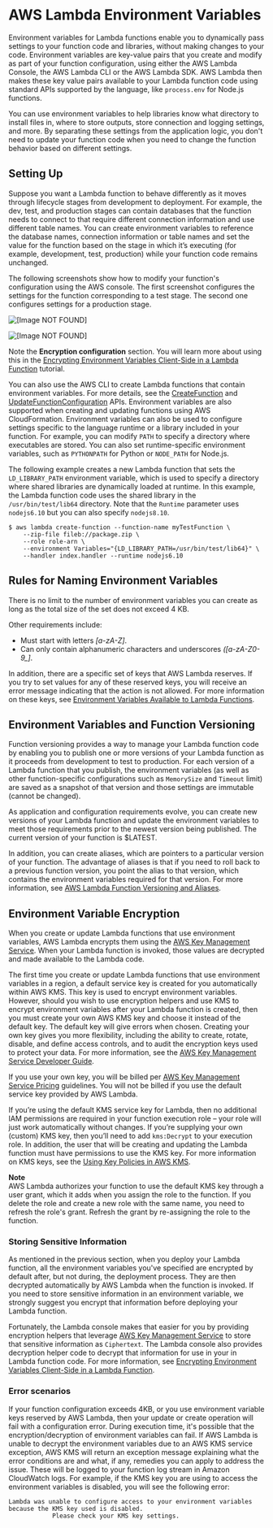 # AWS Lambda Environment Variables<a name="env_variables"></a>

Environment variables for Lambda functions enable you to dynamically pass settings to your function code and libraries, without making changes to your code\. Environment variables are key\-value pairs that you create and modify as part of your function configuration, using either the AWS Lambda Console, the AWS Lambda CLI or the AWS Lambda SDK\. AWS Lambda then makes these key value pairs available to your Lambda function code using standard APIs supported by the language, like `process.env` for Node\.js functions\. 

You can use environment variables to help libraries know what directory to install files in, where to store outputs, store connection and logging settings, and more\. By separating these settings from the application logic, you don't need to update your function code when you need to change the function behavior based on different settings\. 

## Setting Up<a name="env_setting_up"></a>

Suppose you want a Lambda function to behave differently as it moves through lifecycle stages from development to deployment\. For example, the dev, test, and production stages can contain databases that the function needs to connect to that require different connection information and use different table names\. You can create environment variables to reference the database names, connection information or table names and set the value for the function based on the stage in which it’s executing \(for example, development, test, production\) while your function code remains unchanged\. 

The following screenshots show how to modify your function's configuration using the AWS console\. The first screenshot configures the settings for the function corresponding to a test stage\. The second one configures settings for a production stage\.

![\[Image NOT FOUND\]](http://docs.aws.amazon.com/lambda/latest/dg/images/env_variables1.png)

![\[Image NOT FOUND\]](http://docs.aws.amazon.com/lambda/latest/dg/images/env_vars2.png)

Note the **Encryption configuration** section\. You will learn more about using this in the [Encrypting Environment Variables Client\-Side in a Lambda Function](tutorial-env_console.md) tutorial\.

You can also use the AWS CLI to create Lambda functions that contain environment variables\. For more details, see the [CreateFunction](API_CreateFunction.md) and [UpdateFunctionConfiguration](API_UpdateFunctionConfiguration.md) APIs\. Environment variables are also supported when creating and updating functions using AWS CloudFormation\. Environment variables can also be used to configure settings specific to the language runtime or a library included in your function\. For example, you can modify `PATH` to specify a directory where executables are stored\. You can also set runtime\-specific environment variables, such as `PYTHONPATH` for Python or `NODE_PATH` for Node\.js\. 

The following example creates a new Lambda function that sets the `LD_LIBRARY_PATH` environment variable, which is used to specify a directory where shared libraries are dynamically loaded at runtime\. In this example, the Lambda function code uses the shared library in the `/usr/bin/test/lib64` directory\. Note that the `Runtime` parameter uses `nodejs6.10` but you can also specify `nodejs8.10`\. 

```
$ aws lambda create-function --function-name myTestFunction \
    --zip-file fileb://package.zip \
    --role role-arn \
    --environment Variables="{LD_LIBRARY_PATH=/usr/bin/test/lib64}" \
    --handler index.handler --runtime nodejs6.10
```

## Rules for Naming Environment Variables<a name="env_limits"></a>

There is no limit to the number of environment variables you can create as long as the total size of the set does not exceed 4 KB\.

Other requirements include:
+ Must start with letters *\[a\-zA\-Z\]*\. 
+ Can only contain alphanumeric characters and underscores *\(\[a\-zA\-Z0\-9\_\]*\. 

In addition, there are a specific set of keys that AWS Lambda reserves\. If you try to set values for any of these reserved keys, you will receive an error message indicating that the action is not allowed\. For more information on these keys, see [Environment Variables Available to Lambda Functions](lambda-environment-variables.md)\.

## Environment Variables and Function Versioning<a name="env_versioning"></a>

Function versioning provides a way to manage your Lambda function code by enabling you to publish one or more versions of your Lambda function as it proceeds from development to test to production\. For each version of a Lambda function that you publish, the environment variables \(as well as other function\-specific configurations such as `MemorySize` and `Timeout` limit\) are saved as a snapshot of that version and those settings are immutable \(cannot be changed\)\.

As application and configuration requirements evolve, you can create new versions of your Lambda function and update the environment variables to meet those requirements prior to the newest version being published\. The current version of your function is $LATEST\. 

In addition, you can create aliases, which are pointers to a particular version of your function\. The advantage of aliases is that if you need to roll back to a previous function version, you point the alias to that version, which contains the environment variables required for that version\. For more information, see [AWS Lambda Function Versioning and Aliases](versioning-aliases.md)\.

## Environment Variable Encryption<a name="env_encrypt"></a>

When you create or update Lambda functions that use environment variables, AWS Lambda encrypts them using the [AWS Key Management Service](https://docs.aws.amazon.com/kms/latest/developerguide/)\. When your Lambda function is invoked, those values are decrypted and made available to the Lambda code\. 

The first time you create or update Lambda functions that use environment variables in a region, a default service key is created for you automatically within AWS KMS\. This key is used to encrypt environment variables\. However, should you wish to use encryption helpers and use KMS to encrypt environment variables after your Lambda function is created, then you must create your own AWS KMS key and choose it instead of the default key\. The default key will give errors when chosen\. Creating your own key gives you more flexibility, including the ability to create, rotate, disable, and define access controls, and to audit the encryption keys used to protect your data\. For more information, see the [AWS Key Management Service Developer Guide](https://docs.aws.amazon.com/kms/latest/developerguide/)\.

If you use your own key, you will be billed per [AWS Key Management Service Pricing](https://aws.amazon.com/kms/pricing/) guidelines\. You will not be billed if you use the default service key provided by AWS Lambda\.

If you’re using the default KMS service key for Lambda, then no additional IAM permissions are required in your function execution role – your role will just work automatically without changes\. If you’re supplying your own \(custom\) KMS key, then you’ll need to add `kms:Decrypt` to your execution role\. In addition, the user that will be creating and updating the Lambda function must have permissions to use the KMS key\. For more information on KMS keys, see the [Using Key Policies in AWS KMS](https://docs.aws.amazon.com/kms/latest/developerguide/key-policies.html)\.

**Note**  
AWS Lambda authorizes your function to use the default KMS key through a user grant, which it adds when you assign the role to the function\. If you delete the role and create a new role with the same name, you need to refresh the role's grant\. Refresh the grant by re\-assigning the role to the function\. 

### Storing Sensitive Information<a name="env-storing-sensitive-data"></a>

As mentioned in the previous section, when you deploy your Lambda function, all the environment variables you've specified are encrypted by default after, but not during, the deployment process\. They are then decrypted automatically by AWS Lambda when the function is invoked\. If you need to store sensitive information in an environment variable, we strongly suggest you encrypt that information before deploying your Lambda function\.

 Fortunately, the Lambda console makes that easier for you by providing encryption helpers that leverage [AWS Key Management Service](https://docs.aws.amazon.com/kms/latest/developerguide/) to store that sensitive information as `Ciphertext`\. The Lambda console also provides decryption helper code to decrypt that information for use in your in Lambda function code\. For more information, see [Encrypting Environment Variables Client\-Side in a Lambda Function](tutorial-env_console.md)\.

### Error scenarios<a name="env-errors"></a>

If your function configuration exceeds 4KB, or you use environment variable keys reserved by AWS Lambda, then your update or create operation will fail with a configuration error\. During execution time, it's possible that the encryption/decryption of environment variables can fail\. If AWS Lambda is unable to decrypt the environment variables due to an AWS KMS service exception, AWS KMS will return an exception message explaining what the error conditions are and what, if any, remedies you can apply to address the issue\. These will be logged to your function log stream in Amazon CloudWatch logs\. For example, if the KMS key you are using to access the environment variables is disabled, you will see the following error: 

```
Lambda was unable to configure access to your environment variables because the KMS key used is disabled. 
            Please check your KMS key settings.
```